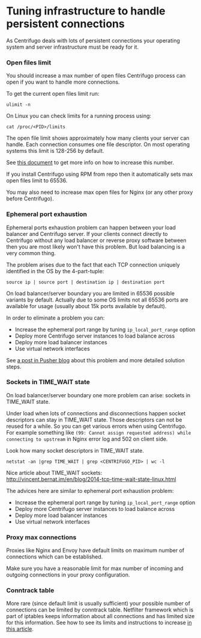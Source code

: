 # Tuning infrastructure to handle persistent connections

As Centrifugo deals with lots of persistent connections your operating system and server infrastructure must be ready for it.

### Open files limit

You should increase a max number of open files Centrifugo process can open if you want to handle more connections.

To get the current open files limit run:

```
ulimit -n
```

On Linux you can check limits for a running process using:

```
cat /proc/<PID>/limits
```

The open file limit shows approximately how many clients your server can handle. Each connection consumes one file descriptor. On most operating systems this limit is 128-256 by default.

See [this document](https://docs.riak.com/riak/kv/2.2.3/using/performance/open-files-limit.1.html) to get more info on how to increase this number.

If you install Centrifugo using RPM from repo then it automatically sets max open files limit to 65536.

You may also need to increase max open files for Nginx (or any other proxy before Centrifugo).

### Ephemeral port exhaustion

Ephemeral ports exhaustion problem can happen between your load balancer and Centrifugo server. If your clients connect directly to Centrifugo without any load balancer or reverse proxy software between then you are most likely won't have this problem. But load balancing is a very common thing.

The problem arises due to the fact that each TCP connection uniquely identified in the OS by the 4-part-tuple:

```
source ip | source port | destination ip | destination port
```

On load balancer/server boundary you are limited in 65536 possible variants by default. Actually due to some OS limits not all 65536 ports are available for usage (usually about 15k ports available by default).

In order to eliminate a problem you can:

* Increase the ephemeral port range by tuning `ip_local_port_range` option
* Deploy more Centrifugo server instances to load balance across
* Deploy more load balancer instances
* Use virtual network interfaces

See [a post in Pusher blog](https://making.pusher.com/ephemeral-port-exhaustion-and-how-to-avoid-it/) about this problem and more detailed solution steps.

### Sockets in TIME_WAIT state

On load balancer/server boundary one more problem can arise: sockets in TIME_WAIT state.

Under load when lots of connections and disconnections happen socket descriptors can stay in TIME_WAIT state. Those descriptors can not be reused for a while. So you can get various
errors when using Centrifugo. For example something like `(99: Cannot assign requested address) while connecting to upstream` in Nginx error log and 502 on client side.

Look how many socket descriptors in TIME_WAIT state.

```
netstat -an |grep TIME_WAIT | grep <CENTRIFUGO_PID> | wc -l
```

Nice article about TIME_WAIT sockets: http://vincent.bernat.im/en/blog/2014-tcp-time-wait-state-linux.html

The advices here are similar to ephemeral port exhaustion problem:

* Increase the ephemeral port range by tuning `ip_local_port_range` option
* Deploy more Centrifugo server instances to load balance across
* Deploy more load balancer instances
* Use virtual network interfaces

### Proxy max connections

Proxies like Nginx and Envoy have default limits on maximum number of connections which can be established.

Make sure you have a reasonable limit for max number of incoming and outgoing connections in your proxy configuration. 

### Conntrack table

More rare (since default limit is usually sufficient) your possible number of connections can be limited by conntrack table. Netfilter framework which is part of iptables keeps information about all connections and has limited size for this information. See how to see its limits and instructions to increase [in this article](https://morganwu277.github.io/2018/05/26/Solve-production-issue-of-nf-conntrack-table-full-dropping-packet/).
